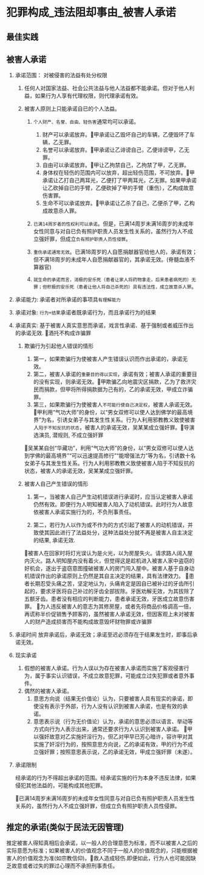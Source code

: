 # 犯罪构成_违法阻却事由_被害人承诺

## 最佳实践

## 被害人承诺

1. 承诺范围： 对被侵害的法益有处分权限
   1. 任何人对国家法益、社会公共法益与他人法益都不能承诺。但对于他人利益，如果行为人享有代理权限，则代理承诺有效。
   2. 被害人原则上只能承诺自已的个人法益。

      1. `个人财产、名誉、自由、轻伤害`通常均可以承诺。
         1. 财产可以承诺放弃。🍐甲承诺让乙毁坏自己的车辆，乙便毁环了车辆，乙无罪。
         2. 名誉可以承诺放弃。🍐甲承诺让乙诽谤自己，乙便诽谤甲，乙无罪。
         3. 自由可以承诺放弃。🍐甲让乙拘禁自己，乙拘禁了甲，乙无罪。
         4. 身体权在轻伤的范围内可以放弃，超出轻伤范围，不可放弃。🍐甲承诺让乙打自己两耳光，乙便打了甲两耳光，乙无罪。如果甲承诺让乙砍掉自已的手臂，乙便砍掉了甲的手臂（重伤），乙构成故意伤害罪。
         5. 生命不可以承诺放弃。🍐甲承诺让乙杀了自己，乙便杀了甲，乙构成故意杀人罪。
      
      2. `已满14周岁者的性权利可以承诺`。但是，已满14周岁未满16周岁的未成年女性同意与对自已负有照护职责人员发生性关系的，虽然行为人不成立强奸罪，但成立`负有照护职责人员性侵罪`。
      3. `重伤承诺通常无效`。已满18周岁的人自愿捐献器官给他人的，承诺有效；但不满18周岁的未成年人自愿捐献器官的，其承诺无效。(脊髓血液不算器官)
      4. `就生命的承诺而言，消极的安乐死（患者让家人将药物拿走，后来患者病死的）无罪；但积极的安乐死（患者让他人将自己杀死的）具有违法性，成立故意杀人罪`。

2. 承诺能力: 承诺者对所承诺的事项具`有理解能力`
3. 承诺对象: `行为+结果`承诺者既承诺行为，而且承诺行为的结果
4. 承诺真实: 基于被害人真实意思而承诺，戏言性承诺、基于强制或者威压作出的承诺无效. 🍐酒托不构成诈骗罪

   1. 欺骗行为引起他人错误的情形

      1. 第一，如果欺骗行为使被害人产生错误认识而作出承诺的，承诺无效。
      2. 第二，被害人承诺的`重要目的得以实现`，承诺有效；被害人承诺的重要目的没有实现，则承诺无效。🍐甲欺骗乙向地震灾区捐款，乙为了救济灾民而捐款，但甲将所得捐款据为己有的，乙的承诺无效，甲成立诈骗罪。
      3. 第三，如果欺骗行为使被害人`不可能行使自己决定权`，被害人承诺无效。🍐甲利用“气功大师”的身份，以“男女双修可以使人达到佛学的最高境界”为名，引诱女弟子与其发生性关系。行为人利用邪教教义致使被害人`陷于不知反抗的状态`，被害人的承诺无效，吴某某成立强奸罪。🍐导演选演员, 潜规则, 不成立强奸罪

      🍐吴某某自创“华藏功”，利用“气功大师”的身份，以“男女双修可以使人达到学佛的最高境界”“可以迅速提高修行”“能增强法力”等为名，引诱数十名女弟子与其发生性关系。行为人利用邪教教义致使被害人陷于不知反抗的状态，被害人的承诺无效，吴某某成立强奸罪。


   2. 被害人自己产生错误的情形
      1. 第一，当被害人自己产生动机错误进行承诺时，应当认定被害人承诺仍然有效。即便行为人明知被害人陷入了动机错误。此时行为人故意依被害人承诺实施行为的，不负刑事责任。
      
      2. 第二，若行为人以作为或不作为的方式引起了被害人的动机错误，并致使其因此进行了法益处分，这种法益处分就不再是被害人自主决定的结果, 承诺无效.

      🍐被害人在回家时将灯光误认为是火光，以为房屋失火。请求路人阔入屋内灭火。路人明知屋内没有着火，但觉得这是趁机进入被害人家中盗窃的好机会，遂出于盗窃意图撞破被害人的房门闯入屋中。被害人基于自身动机错误作出的承诺原则上仍然是其自主决定的结果，具有法律效力。
      🍐患者长期忍受头痛之苦，坚定地认为，头痛肯定是因自已被补过的牙齿所引起的，要求牙医将自己补过的牙齿全部拔除。牙医劝解无效，为其拔除了五额牙齿。患者没有相应的判断能力，患者承诺无效，牙医成立故意伤害罪。
      🍐为人违反被害人的意志为其修房屋，或者先将商品价格调高一倍，再谎称半价促销售予顾客的，虽然被害人承诺无效，但因客观上未对被害人的财产造成损害而不能构成故意毁坏财物罪或诈骗罪



5. 承诺时间
   放弃承诺后，承诺无效；承诺至迟必须存在于结果发生时，即事后承诺无效。
6. 现实承诺

   1. 假想的被害人承诺。行为人误以为存在被害人承诺而实施了客观侵害行为，属于事实认识错误，不成立故意犯罪，可能成立过失犯罪或者意外事件。
   2. 偶然的被害人承诺。
      1. 意思方向说（结果无价值论）认为，只要被害人具有现实的承诺，即使没有表示于外部，行为人没有认识到被害人承诺，也是有效的承诺。
      2. 意思表示说（行为无价值论）认为，承诺的意思必须以语言、举动等方式向行为人表示出来，通常还要求行为人认识到被害人承诺。
      🍐甲以强奸故意对乙实施奸淫行为，但乙对甲早已芳心暗许，容许甲对其实施了奸淫行为的，按照意思方向说，乙的承诺有效，甲的行为不成立强奸罪；按照意思表示说，乙的承诺无效，甲成立强奸罪（未遂）。
7. 承诺限制

   经承诺的行为不得超出承诺的范围。经承诺实施的行为本身不违反法律，如果侵犯其他法益的，可能构成其他犯罪。

   🍐已满14周岁未满16周岁的未成年女性同意与对自已负有照护职责人员发生性关系的，虽然行为人不成立强奸罪，但成立负有照护职责人员性侵罪。



## 推定的承诺(类似于民法无因管理)

推定被害人得知真相后会承诺，以一般人的合理意愿为标准，而不以被害人之后的实际意愿为标准；如果被害人的价值观念不同于一般人的价值观念的，只能根据被害人的价值观念为准(如宗教信仰)。🍐救人造成轻伤.即便如此，行为人也可能因缺乏故意或者过失的罪过心理而不承担刑事责任。




